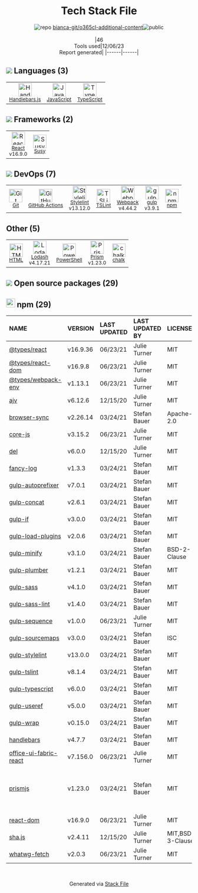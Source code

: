 <!--
&lt;--- Readme.md Snippet without images Start ---&gt;
## Tech Stack
bianca-git/o365cl-additional-content is built on the following main stack:

- [gulp](http://gulpjs.com/) – JS Build Tools / JS Task Runners
- [React](https://reactjs.org/) – Javascript UI Libraries
- [Handlebars.js](http://handlebarsjs.com/) – Templating Languages & Extensions
- [JavaScript](https://developer.mozilla.org/en-US/docs/Web/JavaScript) – Languages
- [TypeScript](http://www.typescriptlang.org) – Languages
- [Webpack](http://webpack.js.org) – JS Build Tools / JS Task Runners
- [Susy](http://susy.oddbird.net/) – Front-End Frameworks
- [Lodash](https://lodash.com) – Javascript Utilities & Libraries
- [PowerShell](https://docs.microsoft.com/en-us/powershell/) – Shells
- [Stylelint](http://stylelint.io/) – Code Review
- [TSLint](https://github.com/palantir/tslint) – Code Review
- [Prism](https://prismjs.com/) – Javascript Utilities & Libraries
- [GitHub Actions](https://github.com/features/actions) – Continuous Integration

Full tech stack [here](/techstack.md)

&lt;--- Readme.md Snippet without images End ---&gt;

&lt;--- Readme.md Snippet with images Start ---&gt;
## Tech Stack
bianca-git/o365cl-additional-content is built on the following main stack:

- <img width='25' height='25' src='https://img.stackshare.io/service/844/iruTC031.png' alt='gulp'/> [gulp](http://gulpjs.com/) – JS Build Tools / JS Task Runners
- <img width='25' height='25' src='https://img.stackshare.io/service/1020/OYIaJ1KK.png' alt='React'/> [React](https://reactjs.org/) – Javascript UI Libraries
- <img width='25' height='25' src='https://img.stackshare.io/service/1143/Handlebars.png' alt='Handlebars.js'/> [Handlebars.js](http://handlebarsjs.com/) – Templating Languages & Extensions
- <img width='25' height='25' src='https://img.stackshare.io/service/1209/javascript.jpeg' alt='JavaScript'/> [JavaScript](https://developer.mozilla.org/en-US/docs/Web/JavaScript) – Languages
- <img width='25' height='25' src='https://img.stackshare.io/service/1612/bynNY5dJ.jpg' alt='TypeScript'/> [TypeScript](http://www.typescriptlang.org) – Languages
- <img width='25' height='25' src='https://img.stackshare.io/service/1682/IMG_4636.PNG' alt='Webpack'/> [Webpack](http://webpack.js.org) – JS Build Tools / JS Task Runners
- <img width='25' height='25' src='https://img.stackshare.io/service/1854/New_Project__5_.png' alt='Susy'/> [Susy](http://susy.oddbird.net/) – Front-End Frameworks
- <img width='25' height='25' src='https://img.stackshare.io/service/2438/lodash.png' alt='Lodash'/> [Lodash](https://lodash.com) – Javascript Utilities & Libraries
- <img width='25' height='25' src='https://img.stackshare.io/service/3681/powershell-logo.png' alt='PowerShell'/> [PowerShell](https://docs.microsoft.com/en-us/powershell/) – Shells
- <img width='25' height='25' src='https://img.stackshare.io/service/5446/V9JsvPul_400x400.jpg' alt='Stylelint'/> [Stylelint](http://stylelint.io/) – Code Review
- <img width='25' height='25' src='https://img.stackshare.io/service/5561/303157.png' alt='TSLint'/> [TSLint](https://github.com/palantir/tslint) – Code Review
- <img width='25' height='25' src='https://img.stackshare.io/service/10010/Screen_Shot_2012-07-31_at_21.57.03__400x400.png' alt='Prism'/> [Prism](https://prismjs.com/) – Javascript Utilities & Libraries
- <img width='25' height='25' src='https://img.stackshare.io/service/11563/actions.png' alt='GitHub Actions'/> [GitHub Actions](https://github.com/features/actions) – Continuous Integration

Full tech stack [here](/techstack.md)

&lt;--- Readme.md Snippet with images End ---&gt;
-->
<div align="center">

# Tech Stack File
![](https://img.stackshare.io/repo.svg "repo") [bianca-git/o365cl-additional-content](https://github.com/bianca-git/o365cl-additional-content)![](https://img.stackshare.io/public_badge.svg "public")
<br/><br/>
|46<br/>Tools used|12/06/23 <br/>Report generated|
|------|------|
</div>

## <img src='https://img.stackshare.io/languages.svg'/> Languages (3)
<table><tr>
  <td align='center'>
  <img width='36' height='36' src='https://img.stackshare.io/service/1143/Handlebars.png' alt='Handlebars.js'>
  <br>
  <sub><a href="http://handlebarsjs.com/">Handlebars.js</a></sub>
  <br>
  <sub></sub>
</td>

<td align='center'>
  <img width='36' height='36' src='https://img.stackshare.io/service/1209/javascript.jpeg' alt='JavaScript'>
  <br>
  <sub><a href="https://developer.mozilla.org/en-US/docs/Web/JavaScript">JavaScript</a></sub>
  <br>
  <sub></sub>
</td>

<td align='center'>
  <img width='36' height='36' src='https://img.stackshare.io/service/1612/bynNY5dJ.jpg' alt='TypeScript'>
  <br>
  <sub><a href="http://www.typescriptlang.org">TypeScript</a></sub>
  <br>
  <sub></sub>
</td>

</tr>
</table>

## <img src='https://img.stackshare.io/frameworks.svg'/> Frameworks (2)
<table><tr>
  <td align='center'>
  <img width='36' height='36' src='https://img.stackshare.io/service/1020/OYIaJ1KK.png' alt='React'>
  <br>
  <sub><a href="https://reactjs.org/">React</a></sub>
  <br>
  <sub>v16.9.0</sub>
</td>

<td align='center'>
  <img width='36' height='36' src='https://img.stackshare.io/service/1854/New_Project__5_.png' alt='Susy'>
  <br>
  <sub><a href="http://susy.oddbird.net/">Susy</a></sub>
  <br>
  <sub></sub>
</td>

</tr>
</table>

## <img src='https://img.stackshare.io/devops.svg'/> DevOps (7)
<table><tr>
  <td align='center'>
  <img width='36' height='36' src='https://img.stackshare.io/service/1046/git.png' alt='Git'>
  <br>
  <sub><a href="http://git-scm.com/">Git</a></sub>
  <br>
  <sub></sub>
</td>

<td align='center'>
  <img width='36' height='36' src='https://img.stackshare.io/service/11563/actions.png' alt='GitHub Actions'>
  <br>
  <sub><a href="https://github.com/features/actions">GitHub Actions</a></sub>
  <br>
  <sub></sub>
</td>

<td align='center'>
  <img width='36' height='36' src='https://img.stackshare.io/service/5446/V9JsvPul_400x400.jpg' alt='Stylelint'>
  <br>
  <sub><a href="http://stylelint.io/">Stylelint</a></sub>
  <br>
  <sub>v13.12.0</sub>
</td>

<td align='center'>
  <img width='36' height='36' src='https://img.stackshare.io/service/5561/303157.png' alt='TSLint'>
  <br>
  <sub><a href="https://github.com/palantir/tslint">TSLint</a></sub>
  <br>
  <sub></sub>
</td>

<td align='center'>
  <img width='36' height='36' src='https://img.stackshare.io/service/1682/IMG_4636.PNG' alt='Webpack'>
  <br>
  <sub><a href="http://webpack.js.org">Webpack</a></sub>
  <br>
  <sub>v4.44.2</sub>
</td>

<td align='center'>
  <img width='36' height='36' src='https://img.stackshare.io/service/844/iruTC031.png' alt='gulp'>
  <br>
  <sub><a href="http://gulpjs.com/">gulp</a></sub>
  <br>
  <sub>v3.9.1</sub>
</td>

<td align='center'>
  <img width='36' height='36' src='https://img.stackshare.io/service/1120/lejvzrnlpb308aftn31u.png' alt='npm'>
  <br>
  <sub><a href="https://www.npmjs.com/">npm</a></sub>
  <br>
  <sub></sub>
</td>

</tr>
</table>

## Other (5)
<table><tr>
  <td align='center'>
  <img width='36' height='36' src='https://img.stackshare.io/service/2270/no-img-open-source.png' alt='HTML'>
  <br>
  <sub><a href="http://">HTML</a></sub>
  <br>
  <sub></sub>
</td>

<td align='center'>
  <img width='36' height='36' src='https://img.stackshare.io/service/2438/lodash.png' alt='Lodash'>
  <br>
  <sub><a href="https://lodash.com">Lodash</a></sub>
  <br>
  <sub>v4.17.21</sub>
</td>

<td align='center'>
  <img width='36' height='36' src='https://img.stackshare.io/service/3681/powershell-logo.png' alt='PowerShell'>
  <br>
  <sub><a href="https://docs.microsoft.com/en-us/powershell/">PowerShell</a></sub>
  <br>
  <sub></sub>
</td>

<td align='center'>
  <img width='36' height='36' src='https://img.stackshare.io/service/10010/Screen_Shot_2012-07-31_at_21.57.03__400x400.png' alt='Prism'>
  <br>
  <sub><a href="https://prismjs.com/">Prism</a></sub>
  <br>
  <sub>v1.23.0</sub>
</td>

<td align='center'>
  <img width='36' height='36' src='https://img.stackshare.io/service/8072/13122722.png' alt='chalk'>
  <br>
  <sub><a href="https://github.com/chalk/chalk">chalk</a></sub>
  <br>
  <sub></sub>
</td>

</tr>
</table>


## <img src='https://img.stackshare.io/group.svg' /> Open source packages (29)</h2>

## <img width='24' height='24' src='https://img.stackshare.io/service/1120/lejvzrnlpb308aftn31u.png'/> npm (29)

|NAME|VERSION|LAST UPDATED|LAST UPDATED BY|LICENSE|VULNERABILITIES|
|:------|:------|:------|:------|:------|:------|
|[@types/react](https://www.npmjs.com/@types/react)|v16.9.36|06/23/21|Julie Turner |MIT|N/A|
|[@types/react-dom](https://www.npmjs.com/@types/react-dom)|v16.9.8|06/23/21|Julie Turner |MIT|N/A|
|[@types/webpack-env](https://www.npmjs.com/@types/webpack-env)|v1.13.1|06/23/21|Julie Turner |MIT|N/A|
|[ajv](https://www.npmjs.com/ajv)|v6.12.6|12/15/20|Julie Turner |MIT|N/A|
|[browser-sync](https://www.npmjs.com/browser-sync)|v2.26.14|03/24/21|Stefan Bauer |Apache-2.0|N/A|
|[core-js](https://www.npmjs.com/core-js)|v3.15.2|06/23/21|Julie Turner |MIT|N/A|
|[del](https://www.npmjs.com/del)|v6.0.0|12/15/20|Julie Turner |MIT|N/A|
|[fancy-log](https://www.npmjs.com/fancy-log)|v1.3.3|03/24/21|Stefan Bauer |MIT|N/A|
|[gulp-autoprefixer](https://www.npmjs.com/gulp-autoprefixer)|v7.0.1|03/24/21|Stefan Bauer |MIT|N/A|
|[gulp-concat](https://www.npmjs.com/gulp-concat)|v2.6.1|03/24/21|Stefan Bauer |MIT|N/A|
|[gulp-if](https://www.npmjs.com/gulp-if)|v3.0.0|03/24/21|Stefan Bauer |MIT|N/A|
|[gulp-load-plugins](https://www.npmjs.com/gulp-load-plugins)|v2.0.6|03/24/21|Stefan Bauer |MIT|N/A|
|[gulp-minify](https://www.npmjs.com/gulp-minify)|v3.1.0|03/24/21|Stefan Bauer |BSD-2-Clause|N/A|
|[gulp-plumber](https://www.npmjs.com/gulp-plumber)|v1.2.1|03/24/21|Stefan Bauer |MIT|N/A|
|[gulp-sass](https://www.npmjs.com/gulp-sass)|v4.1.0|03/24/21|Stefan Bauer |MIT|N/A|
|[gulp-sass-lint](https://www.npmjs.com/gulp-sass-lint)|v1.4.0|03/24/21|Stefan Bauer |MIT|N/A|
|[gulp-sequence](https://www.npmjs.com/gulp-sequence)|v1.0.0|06/23/21|Julie Turner |MIT|N/A|
|[gulp-sourcemaps](https://www.npmjs.com/gulp-sourcemaps)|v3.0.0|03/24/21|Stefan Bauer |ISC|N/A|
|[gulp-stylelint](https://www.npmjs.com/gulp-stylelint)|v13.0.0|03/24/21|Stefan Bauer |MIT|N/A|
|[gulp-tslint](https://www.npmjs.com/gulp-tslint)|v8.1.4|03/24/21|Stefan Bauer |MIT|N/A|
|[gulp-typescript](https://www.npmjs.com/gulp-typescript)|v6.0.0|03/24/21|Stefan Bauer |MIT|N/A|
|[gulp-useref](https://www.npmjs.com/gulp-useref)|v5.0.0|03/24/21|Stefan Bauer |MIT|N/A|
|[gulp-wrap](https://www.npmjs.com/gulp-wrap)|v0.15.0|03/24/21|Stefan Bauer |MIT|N/A|
|[handlebars](https://www.npmjs.com/handlebars)|v4.7.7|03/24/21|Stefan Bauer |MIT|N/A|
|[office-ui-fabric-react](https://www.npmjs.com/office-ui-fabric-react)|v7.156.0|06/23/21|Julie Turner |MIT|N/A|
|[prismjs](https://www.npmjs.com/prismjs)|v1.23.0|03/24/21|Stefan Bauer |MIT|[CVE-2022-23647](https://github.com/advisories/GHSA-3949-f494-cm99) (High)<br/>[CVE-2021-32723](https://github.com/advisories/GHSA-gj77-59wh-66hg) (High)<br/>[CVE-2021-3801](https://github.com/advisories/GHSA-hqhp-5p83-hx96) (Moderate)|
|[react-dom](https://www.npmjs.com/react-dom)|v16.9.0|06/23/21|Julie Turner |MIT|N/A|
|[sha.js](https://www.npmjs.com/sha.js)|v2.4.11|12/15/20|Julie Turner |MIT,BSD-3-Clause|N/A|
|[whatwg-fetch](https://www.npmjs.com/whatwg-fetch)|v2.0.3|06/23/21|Julie Turner |MIT|N/A|

<br/>
<div align='center'>

Generated via [Stack File](https://github.com/marketplace/stack-file)
